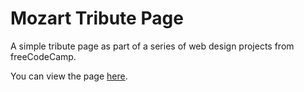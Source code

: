 # Mozart Tribute Page  

A simple tribute page as part of a series of web design projects from freeCodeCamp.

You can view the page [here](https://maryanne-mozart-tribute.netlify.app/).